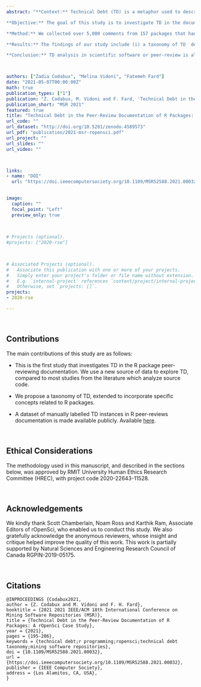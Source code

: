 ```yaml
---
abstract: "**Context:** Technical Debt (TD) is a metaphor used to describe code that is not quite right. Although TD studies have gained momentum, TD has yet to be studied as thoroughly in non-object-oriented or scientific software such as R. R is a multi-paradigm programming language, whose popularity in data science and statistical applications has amplified in recent years. Due to R's inherent ability to expand through user-contributed packages, several community-led organizations were created to organize and peer-review packages in a concerted effort to increase their quality. Nonetheless, it is well-known that most R users do not have a technical programming background, being from multiple disciplines.<br /> 

**Objective:** The goal of this study is to investigate TD in the documentation of the peer-review of R packages led by rOpenSci.<br /> 

**Method:** We collected over 5,000 comments from 157 packages that had been reviewed and approved to be published at rOpenSci. We manually analyzed a sample dataset of these comments posted by package authors, editors of rOpenSci, and reviewers during the review process to investigate the types of TD present in these reviews.<br /> 

**Results:** The findings of our study include (i) a taxonomy of TD  derived from our analysis of the peer-reviews (ii) documentation debt as being the most prevalent type of debt (iii) different user roles are concerned with different types of TD. For instance, reviewers tend to report some types of TD more than other roles, and the types of TD they report are different from those reported by the authors of a package.<br /> 

**Conclusion:** TD analysis in scientific software or peer-review is almost non-existent. Our study is a pioneer, but within the context of R packages. However, our findings can serve as a starting point for replication studies, given our public datasets, to perform similar analyses in other scientific software or to investigate the rationale behind our findings."



authors: ["Zadia Codabux", "Melina Vidoni", "Fatemeh Fard"]
date: "2021-05-07T00:00:00Z"
math: true
publication_types: ["1"]
publication: "Z. Codabux, M. Vidoni and F. Fard, 'Technical Debt in the Peer-Review Documentation of R Packages: A rOpenSci Case Study', in 2021 IEEE/ACM 18th International Conference on Mining Software Repositories (MSR). DOI: /10.1109/MSR52588.2021.00032"
publication_short: "MSR 2021"
featured: true
title: "Technical Debt in the Peer-Review Documentation of R Packages: a rOpenSci Case Study"
url_code: ""
url_dataset: "http://doi.org/10.5281/zenodo.4589573"
url_pdf: "publication/2021-msr-ropensci.pdf"
url_project: ""
url_slides: ""
url_video: ""



links:
- name: "DOI"
  url: "https://doi.ieeecomputersociety.org/10.1109/MSR52588.2021.00032"

 
image:
  caption: ""
  focal_point: "Left"
  preview_only: true

  
  
# Projects (optional).
#projects: ["2020-rse"]
  


# Associated Projects (optional).
#   Associate this publication with one or more of your projects.
#   Simply enter your project's folder or file name without extension.
#   E.g. `internal-project` references `content/project/internal-project/index.md`.
#   Otherwise, set `projects: []`.
projects:
- 2020-rse

---
```





<br />

## Contributions


The main contributions of this study are as follows:

- This is the first study that investigates TD in the R package peer-reviewing documentation. We use a new source of data to explore TD, compared to most studies from the literature which analyze source code.  

- We propose a taxonomy of TD, extended to incorporate specific concepts related to R packages.

- A dataset of manually labelled TD instances in R  peer-reviews documentation is made available publicly. Available [here](http://doi.org/10.5281/zenodo.4589573).



<br />


## Ethical Considerations

The methodology used in this manuscript, and described in the sections below, was approved by RMIT University Human Ethics Research Committee (HREC), with project code 2020-22643-11528.


<br />


## Acknowledgements

We kindly thank Scott Chamberlain, Noam Ross and Karthik Ram, Associate Editors of rOpenSci, who enabled us to conduct this study. We also gratefully acknowledge the anonymous reviewers, whose insight and critique helped improve the quality of this work. This work is partially supported by Natural Sciences and Engineering
Research Council of Canada RGPIN-2019-05175.



<br />

## Citations

```
@INPROCEEDINGS {Codabux2021,
author = {Z. Codabux and M. Vidoni and F. H. Fard},
booktitle = {2021 2021 IEEE/ACM 18th International Conference on Mining Software Repositories (MSR)},
title = {Technical Debt in the Peer-Review Documentation of R Packages: A rOpenSci Case Study},
year = {2021},
pages = {195-206},
keywords = {technical debt;r programming;ropensci;technical debt taxonomy;mining software repositories},
doi = {10.1109/MSR52588.2021.00032},
url = {https://doi.ieeecomputersociety.org/10.1109/MSR52588.2021.00032},
publisher = {IEEE Computer Society},
address = {Los Alamitos, CA, USA},
}
```
